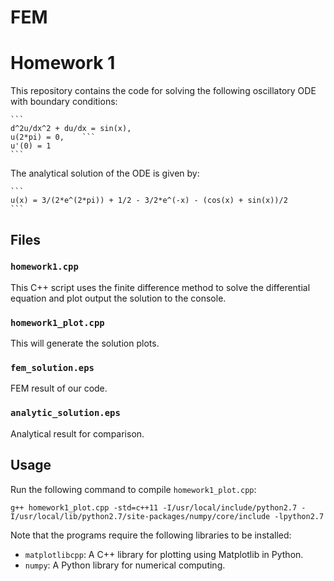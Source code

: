 # FEM

# Homework 1

This repository contains the code for solving the following oscillatory ODE with boundary conditions:

    ```
    d^2u/dx^2 + du/dx = sin(x),
    u(2*pi) = 0,    ```
    u'(0) = 1
    ```

The analytical solution of the ODE is given by:

    ```
    u(x) = 3/(2*e^(2*pi)) + 1/2 - 3/2*e^(-x) - (cos(x) + sin(x))/2
    ```

## Files

### `homework1.cpp`

This C++ script uses the finite difference method to solve the differential equation and plot output the solution to the console.

### `homework1_plot.cpp`

This will generate the solution plots.

### `fem_solution.eps`

FEM result of our code.

### `analytic_solution.eps`

Analytical result for comparison.

## Usage

Run the following command to compile `homework1_plot.cpp`:
   ```
   g++ homework1_plot.cpp -std=c++11 -I/usr/local/include/python2.7 -I/usr/local/lib/python2.7/site-packages/numpy/core/include -lpython2.7
   ```

Note that the programs require the following libraries to be installed:
- `matplotlibcpp`: A C++ library for plotting using Matplotlib in Python.
- `numpy`: A Python library for numerical computing.
